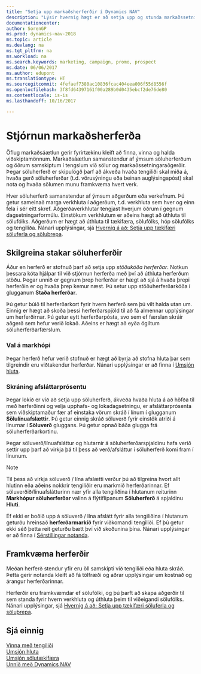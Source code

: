 ```yaml
---
title: "Setja upp markaðsherferðir í Dynamics NAV"
description: "Lýsir hvernig hægt er að setja upp og stunda markaðssetningarherferðir í Dynamics NAV til að hjálpa þér að koma auga á og laða að viðföng og varðveita viðskiptamenn."
documentationcenter: 
author: SorenGP
ms.prod: dynamics-nav-2018
ms.topic: article
ms.devlang: na
ms.tgt_pltfrm: na
ms.workload: na
ms.search.keywords: marketing, campaign, promo, prospect
ms.date: 06/06/2017
ms.author: edupont
ms.translationtype: HT
ms.sourcegitcommit: 4fefaef7380ac10836fcac404eea006f55d8556f
ms.openlocfilehash: 3f8fd64397161f00a289b0d0435ebcf2de76de80
ms.contentlocale: is-is
ms.lasthandoff: 10/16/2017

---
```

# <a name="managing-marketing-campaigns"></a>Stjórnun markaðsherferða
Öflug markaðsáætlun gerir fyrirtækinu kleift að finna, vinna og halda viðskiptamönnum. Markaðsáætlun samanstendur af ýmsum söluherferðum og öðrum samskiptum í tengslum við sölur og markaðssetningaraðgerðir. Þegar söluherferð er skipulögð þarf að ákveða hvaða tengiliði skal miða á, hvaða gerð söluherferðar (t.d. vörusýningu eða beinan auglýsingapóst) skal nota og hvaða sölumen munu framkvæma hvert verk.

Hver söluherferð samanstendur af ýmsum aðgerðum eða verkefnum. Þú getur sameinað marga verkhluta í aðgerðum, t.d. verkhluta sem hver og einn fela í sér eitt skref. Aðgerðaverkhlutar tengjast hverjum öðrum í gegnum dagsetningarformúlu. Einstökum verkhlutum er aðeins hægt að úthluta til sölufólks. Aðgerðum er hægt að úthluta til tækifæra, sölufólks, hóp sölufólks og tengiliða. Nánari upplýsingar, sjá [Hvernig á að: Setja upp tækifæri söluferla og söluþrepa](marketing-how-setup-opportunity-sales-cycles-stages.md).

## <a name="defining-individual-campaigns"></a>Skilgreina stakar söluherferðir
Áður en herferð er stofnuð þarf að setja upp *stöðukóða herferðar*. Notkun þessara kóta hjálpar til við stjórnun herferða með því að úthluta herferðum stöðu. Þegar unnið er gegnum þrep herferðar er hægt að sjá á hvaða þrepi herferðin er og hvaða þrep kemur næst. Þú setur upp stöðuherferðarkóða í glugganum **Staða herferðar**.

Þú getur búið til herferðarkort fyrir hvern herferð sem þú vilt halda utan um. Einnig er hægt að skoða þessi herferðarspjöld til að fá almennar upplýsingar um herferðirnar.
Þú getur eytt herferðarpósta, svo sem ef færslan skráir aðgerð sem hefur verið lokað. Aðeins er hægt að eyða ógiltum söluherferðarfærslum.

### <a name="selecting-the-target-audience"></a>Val á markhópi
Þegar herferð hefur verið stofnuð er hægt að byrja að stofna hluta þar sem tilgreindir eru viðtakendur herferðar. Nánari upplýsingar er að finna í [Umsjón hluta](marketing-segments.md).

### <a name="registering-discount-percentages"></a>Skráning afsláttarprósentu
Þegar lokið er við að setja upp söluherferð, ákveða hvaða hluta á að höfða til með herferðinni og velja upphafs- og lokadagsetningu, er afsláttarprósenta sem viðskiptamaður fær af einstaka vörum skráð í línum í glugganum **Sölulínuafslættir**. Þú getur einnig skráð söluverð fyrir einstök atriði á línurnar í **Söluverð** gluggans. Þú getur opnað báða glugga frá söluherferðarkortinu.

 Þegar söluverð/línuafsláttur og hlutarnir á söluherferðarspjaldinu hafa verið settir upp þarf að virkja þá til þess að verð/afsláttur í söluherferð komi fram í línunum.

> [!NOTE]  
>   Til þess að virkja söluverð / lína afslætti verður þú að tilgreina hvort allt hlutinn eða aðeins nokkrir tengiliðir eru markmið herferðarinnar. Ef söluverðið/línuafslátturinn nær yfir alla tengiliðina í hlutanum reiturinn **Markhópur söluherferðar** valinn á flýtiflipanum **Söluherferð** á spjaldinu **Hluti**.

Ef ekki er boðið upp á söluverð / lína afslátt fyrir alla tengiliðina í hlutanum geturðu hreinsað **herferðarmarkið** fyrir viðkomandi tengiliði. Ef þú getur ekki séð þetta reit geturðu bætt því við skoðunina þína. Nánari upplýsingar er að finna í [Sérstillingar notanda](ui-user-personalization.md).

## <a name="conducting-campaigns"></a>Framkvæma herferðir
Meðan herferð stendur yfir eru öll samskipti við tengiliði eða hluta skráð. Þetta gerir notanda kleift að fá tölfræði og aðrar upplýsingar um kostnað og árangur herferðarinnar.

Herferðir eru framkvæmdar ef sölufólki, og þú þarft að skapa aðgerðir til sem standa fyrir hvern verkhluta og úthluta þeim til viðeigandi sölufólks. Nánari upplýsingar, sjá [Hvernig á að: Setja upp tækifæri söluferla og söluþrepa](marketing-how-setup-opportunity-sales-cycles-stages.md).

## <a name="see-also"></a>Sjá einnig
[Vinna með tengiliði](marketing-contacts.md)  
[Umsjón hluta](marketing-segments.md)  
[Umsjón sölutækifæra](marketing-manage-sales-opportunities.md)  
[Unnið með Dynamics NAV](ui-work-product.md)  

